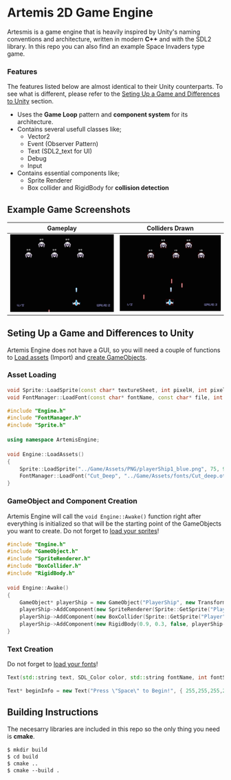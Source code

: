 # Artemis 2D Game Engine

Artesmis is a game engine that is heavily inspired by Unity's naming conventions and architecture, written in modern **C++** and with the SDL2 library.
In this repo you can also find an example Space Invaders type game.

### Features
The features listed below are almost identical to their Unity counterparts. To see what is different, please refer to the [Seting Up a Game and Differences to Unity](#seting-up-a-game-and-differences-to-unity) section.

- Uses the **Game Loop** pattern and **component system** for its architecture.
- Contains several usefull classes like;
  - Vector2
  - Event (Observer Pattern)
  - Text (SDL2_text for UI)
  - Debug
  - Input
- Contains essential components like;
  - Sprite Renderer
  - Box collider and RigidBody for **collision detection**

## Example Game Screenshots

| Gameplay | Colliders Drawn |
| --- | --- |
| ![normal gameplay](/docs/normalGameplay.gif) | ![debug gameplay](/docs/debugGameplay.gif) |


## Seting Up a Game and Differences to Unity
Artemis Engine does not have a GUI, so you will need a couple of functions to [Load assets](#asset-loading) (Import) and [create GameObjects](#gameobject-and-component-creation).

### Asset Loading
```cpp
void Sprite::LoadSprite(const char* textureSheet, int pixelH, int pixelW, std::string name);
void FontManager::LoadFont(const char* fontName, const char* file, int fontSize);
```
```cpp
#include "Engine.h"
#include "FontManager.h"
#include "Sprite.h"

using namespace ArtemisEngine;

void Engine::LoadAssets()
{
	Sprite::LoadSprite("../Game/Assets/PNG/playerShip1_blue.png", 75, 99, "Player");
	FontManager::LoadFont("Cut_Deep", "../Game/Assets/fonts/Cut_deep.otf", 20);
}
```

### GameObject and Component Creation
Artemis Engine will call the `void Engine::Awake()` function right after everything is initialized so that will be the starting point of the GameObjects you want to create. Do not forget to [load your sprites](#asset-loading)!

```cpp
#include "Engine.h"
#include "GameObject.h"
#include "SpriteRenderer.h"
#include "BoxCollider.h"
#include "RigidBody.h"

void Engine::Awake()
{
    GameObject* playerShip = new GameObject("PlayerShip", new Transform(new Vector2(0, -2.3), new Vector2(0.6, 0.6)));
    playerShip->AddComponent(new SpriteRenderer(Sprite::GetSprite("Player")));
    playerShip->AddComponent(new BoxCollider(Sprite::GetSprite("Player")));
    playerShip->AddComponent(new RigidBody(0.9, 0.3, false, playerShip->GetComponent<BoxCollider>()));
}
```

### Text Creation
Do not forget to [load your fonts](#asset-loading)!

```cpp
Text(std::string text, SDL_Color color, std::string fontName, int fontSize, Vector2 position);
```
```cpp
Text* beginInfo = new Text("Press \"Space\" to Begin!", { 255,255,255,255 }, "Cut_Deep", 2, Vector2(0, -0.5));
```

## Building Instructions
The necesarry libraries are included in this repo so the only thing you need is **cmake**.

```shell script
$ mkdir build
$ cd build
$ cmake ..
$ cmake --build .
```
